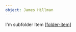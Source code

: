```yaml
---
object: James Hillman
---
```

I'm subfolder Item
[[folder-item]]

[//begin]: # "Autogenerated link references for markdown compatibility"
[folder-item]: ../folder-item "folder-item"
[//end]: # "Autogenerated link references"